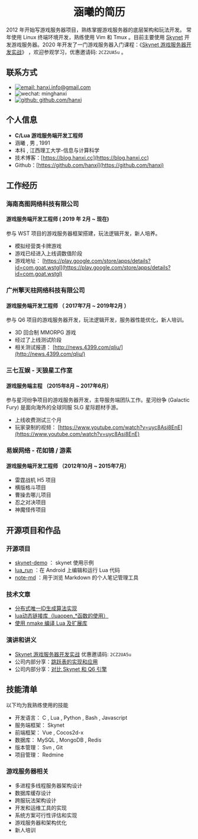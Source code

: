 <h1 align="center">涵曦的简历</h1>

2012 年开始写游戏服务器项目，熟练掌握游戏服务器的底层架构和玩法开发。 常年使用 Linux 终端环境开发，熟练使用 Vim 和 Tmux 。目前主要使用 [Skynet](https://github.com/cloudwu/skynet) 开发游戏服务器。2020 年开发了一门游戏服务器入门课程：《[Skynet 游戏服务器开发实战](https://www.lanqiao.cn/courses/2770)》 ，欢迎参观学习，优惠邀请码: `2CZ2UA5u` 。

## 联系方式

- [![email: hanxi.info@gmail.com](https://img.shields.io/badge/email-hanxi.info@gmail.com-yellowgreen?style=for-the-badge&logo=gmail)](mailto:hanxi.info@gmail.com)
- ![wechat: minghanxi](https://img.shields.io/badge/wechat-minghanxi-yellowgreen?style=for-the-badge&logo=wechat)
- [![github: github.com/hanxi](https://img.shields.io/github/stars/hanxi?style=social)](https://github.com/hanxi)


## 个人信息

- **C/Lua 游戏服务端开发工程师**
- 涵曦 , 男 , 1991
- 本科 , 江西理工大学-信息与计算科学
- 技术博客：[https://blog.hanxi.cc](https://blog.hanxi.cc)
- Github：[https://github.com/hanxi](https://github.com/hanxi)


## 工作经历

### 海南高图网络科技有限公司

#### 游戏服务端开发工程师 ( 2019 年 2月 ~ 现在)

参与 WST 项目的游戏服务器框架搭建，玩法逻辑开发，新人培养。

- 模拟经营类卡牌游戏
- 游戏已经进入上线调数值阶段
- 游戏地址： [https://play.google.com/store/apps/details?id=com.goat.wstgl](https://play.google.com/store/apps/details?id=com.goat.wstgl)

### 广州擎天柱网络科技有限公司

#### 游戏服务端开发工程师 （ 2017年7月 ~ 2019年2月 ）

参与 Q6 项目的游戏服务器开发，玩法逻辑开发，服务器性能优化，新人培训。

- 3D 回合制 MMORPG 游戏
- 经过了上线测试阶段
- 相关测试报道： [http://news.4399.com/qliu/](http://news.4399.com/qliu/)

### 三七互娱 - 天狼星工作室

#### 游戏服务端主程 （2015年8月 ~ 2017年6月）

参与星河纷争项目的游戏服务器开发，主导服务端团队工作。星河纷争 (Galactic Fury) 是面向海外的全球同服 SLG 星际题材手游。

- 上线收费测试三个月
- 玩家录制的视频： [https://www.youtube.com/watch?v=uyc8Asi8EnE](https://www.youtube.com/watch?v=uyc8Asi8EnE)

### 易娱网络 - 花如锦 / 游素

#### 游戏服务端开发工程师 （2012年10月 ~ 2015年7月）

- 雷霆战机 H5 项目
- 横版格斗项目
- 曹操去哪儿项目
- 忍之对决项目
- 神魔怪传项目

## 开源项目和作品

### 开源项目

- [skynet-demo](https://github.com/hanxi/skynet-demo) ： skynet 使用示例
- [lua_run](https://github.com/hanxi/lua_run) ：在 Android 上编辑和运行 Lua 代码
- [note-md](https://github.com/hanxi/note-md) ：用于浏览 Markdown 的个人笔记管理工具

### 技术文章

- [分布式唯一ID生成算法实现](https://blog.hanxi.cc/?p=48)
- [lua动态链接库（luaopen_*函数的使用）](https://oldblog.hanxi.cc/2014/01/07/original-lua_dynamic_lib/)
- [使用 nmake 编译 Lua 及扩展库](https://github.com/hanxi/blog/issues/9)

### 演讲和讲义

  - [Skynet 游戏服务器开发实战](https://www.lanqiao.cn/courses/2770)  优惠邀请码: `2CZ2UA5u`
  - 公司内部分享：[跳跃表的实现和应用](https://www.hanxi.info)
  - 公司内部分享：[对比 Skynet 和 Q6 引擎](https://www.hanxi.info)

## 技能清单

以下均为我熟练使用的技能

- 开发语言： C , Lua , Python , Bash , Javascript
- 服务端框架： Skynet
- 前端框架： Vue , Cocos2d-x
- 数据库： MySQL , MongoDB , Redis
- 版本管理： Svn , Git
- 项目管理： Redmine

### 游戏服务器相关

- 多进程多线程服务器架构设计
- 数据库缓存设计
- 跨服玩法架构设计
- 开发和运维工具的实现
- 系统方案可行性评估和实现
- 游戏服务器和架构优化
- 新人培训
